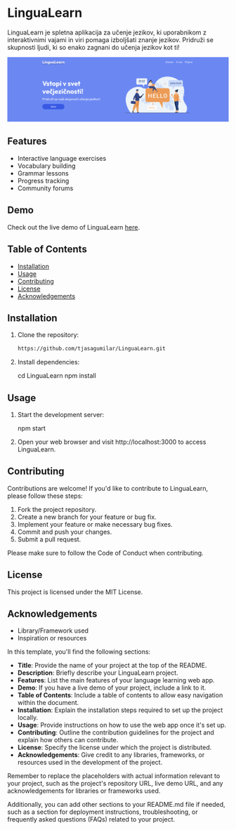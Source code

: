 # LinguaLearn

LinguaLearn je spletna aplikacija za učenje jezikov, ki uporabnikom z interaktivnimi vajami in viri pomaga izboljšati znanje jezikov.
Pridruži se skupnosti ljudi, ki so enako zagnani do učenja jezikov kot ti!

![LinguaLearn Screenshot](lingualearnFP.png)

## Features

- Interactive language exercises
- Vocabulary building
- Grammar lessons
- Progress tracking
- Community forums

## Demo

Check out the live demo of LinguaLearn [here](https://your-lingualearn-demo-url.com).

## Table of Contents

- [Installation](#installation)
- [Usage](#usage)
- [Contributing](#contributing)
- [License](#license)
- [Acknowledgements](#acknowledgements)

## Installation

1. Clone the repository:

   ```sh
   https://github.com/tjasagumilar/LinguaLearn.git

2. Install dependencies:

   cd LinguaLearn
   npm install

## Usage

1. Start the development server:

   npm start

2. Open your web browser and visit http://localhost:3000 to access LinguaLearn.

## Contributing

Contributions are welcome! If you'd like to contribute to LinguaLearn, please follow these steps:

1. Fork the project repository.
2. Create a new branch for your feature or bug fix.
3. Implement your feature or make necessary bug fixes.
4. Commit and push your changes.
5. Submit a pull request.

Please make sure to follow the Code of Conduct when contributing.

## License
    
This project is licensed under the MIT License.

## Acknowledgements

- Library/Framework used
- Inspiration or resources


In this template, you'll find the following sections:

- **Title**: Provide the name of your project at the top of the README.
- **Description**: Briefly describe your LinguaLearn project.
- **Features**: List the main features of your language learning web app.
- **Demo**: If you have a live demo of your project, include a link to it.
- **Table of Contents**: Include a table of contents to allow easy navigation within the document.
- **Installation**: Explain the installation steps required to set up the project locally.
- **Usage**: Provide instructions on how to use the web app once it's set up.
- **Contributing**: Outline the contribution guidelines for the project and explain how others can contribute.
- **License**: Specify the license under which the project is distributed.
- **Acknowledgements**: Give credit to any libraries, frameworks, or resources used in the development of the project.

Remember to replace the placeholders with actual information relevant to your project, such as the project's repository URL, live demo URL, and any acknowledgements for libraries or frameworks used.

Additionally, you can add other sections to your README.md file if needed, such as a section for deployment instructions, troubleshooting, or frequently asked questions (FAQs) related to your project.
